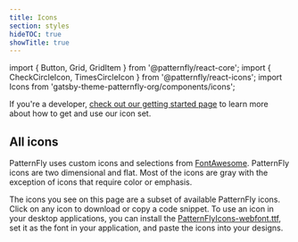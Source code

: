 ```yaml
---
title: Icons
section: styles
hideTOC: true
showTitle: true
---
```

import { Button, Grid, GridItem } from '@patternfly/react-core';
import { CheckCircleIcon, TimesCircleIcon } from '@patternfly/react-icons';
import Icons from 'gatsby-theme-patternfly-org/components/icons';


If you're a developer, [check out our getting started page](/get-started/developers#using-styles) to learn more about how to get and use our icon set.

## All icons
PatternFly uses custom icons and selections from [FontAwesome](https://fontawesome.com/icons). PatternFly icons are two dimensional and flat. Most of the icons are gray with the exception of icons that require color or emphasis. 

The icons you see on this page are a subset of available PatternFly icons. Click on any icon to download or copy a code snippet. To use an icon in your desktop applications, you can install the [PatternFlyIcons-webfont.ttf](https://github.com/patternfly/patternfly-next/blob/master/src/patternfly/assets/pficon/pficon.ttf), set it as the font in your application, and paste the icons into your designs.

<Icons />
